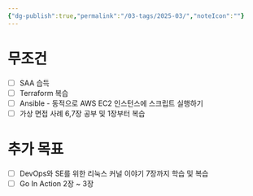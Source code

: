 ```yaml
---
{"dg-publish":true,"permalink":"/03-tags/2025-03/","noteIcon":""}
---
```


# 무조건
- [ ] SAA 습득
- [ ] Terraform 복습
- [ ] Ansible - 동적으로 AWS EC2 인스턴스에 스크립트 실행하기
- [ ] 가상 면접 사례 6,7장 공부 및 1장부터 복습
# 추가 목표
- [ ] DevOps와 SE를 위한 리눅스 커널 이야기 7장까지 학습 및 복습
- [ ] Go In Action 2장 ~ 3장